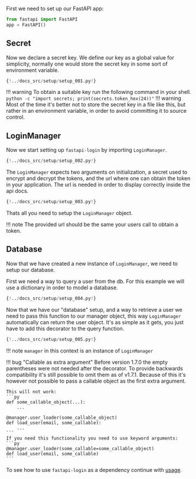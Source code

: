 First we need to set up our FastAPI app:

```python
from fastapi import FastAPI
app = FastAPI()
```

## Secret

Now we declare a secret key. We define our key as a global value for simplicity,
normally one would store the secret key in some sort of environment variable.

```Python hl_lines="5"
{!../docs_src/setup/setup_001.py!}
```

!!! warning
    To obtain a suitable key run the following command in your shell.
    ```
    python -c "import secrets; print(secrets.token_hex(24))"
    ```
!!! warning
    Most of the time it's better not to store the secret key in a file like this,
    but rather in an environment variable, in order to avoid committing it to
    source control.

## LoginManager

Now we start setting up ``fastapi-login`` by importing `LoginManager`.

```Python hl_lines="3"
{!../docs_src/setup/setup_002.py!}
```

The ``LoginManager`` expects two arguments on initialization, a secret used to
encrypt and decrypt the tokens, and the url where one can obtain the token in
your application. The url is needed in order to display correctly inside the api docs.

```python hl_lines="8"
{!../docs_src/setup/setup_003.py!}
```

Thats all you need to setup the ``LoginManager`` object.

!!! note
    The provided url should be the same your users call to obtain a token.

## Database

Now that we have created a new instance of ``LoginManager``, we need to setup
our database.

First we need a way to query a user from the db. For this example we will use
a dictionary in order to model a database.

```python
{!../docs_src/setup/setup_004.py!}
```

Now that we have our "database" setup, and a way to retrieve a user
we need to pass this function to our manager object, this way ``LoginManager``
automatically can return the user object.
It's as simple as it gets, you just have to add this decorator to the query function.

```python hl_lines="1"
{!../docs_src/setup/setup_005.py!}
```

!!! note
    ``manager`` in this context is an instance of ``LoginManager``

!!! bug "Callable as extra argument"
    Before version 1.7.0 the empty parentheses were not needed after the decorator.
    To provide backwards compatibility it's still possible to omit them as of v1.7.1.
    Because of this it's however not possible to pass a callable object as the
    first extra argument.

    This will not work:
    ```py
    def some_callable_object(...):
        ...

    @manager.user_loader(some_callable_object)
    def load_user(email, some_callable):
        ...
    ```
    If you need this functionality you need to use keyword arguments:
    ```py
    @manager.user_loader(some_callable=some_callable_object)
    def load_user(email, some_callable)
    ```

To see how to use ``fastapi-login`` as a dependency continue with [usage](usage.md).
